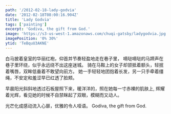 ```yaml
---
path: '/2012-02-18-lady-godvia'
date: '2012-02-18T08:00:16.904Z'
title: 'Lady Godvia'
tags: ['painting']
excerpt: 'Godiva, the gift from God.'
image: 'https://s3-us-west-1.amazonaws.com/chuqi-gatsby/ladygodvia.jpg'
imagePosition: '0% 30%'
ytid: 'TeBquU3AKNE'
---
```


<p class="normal-article">
  白马披着皇室的华丽红袍，仰首并节奏轻盈地走在巷子里，
  嘀哒嘀哒的马蹄声在巷子里环绕，似乎永远绕不出这座迷城。
  骑在马鞍上的女子却颔抵着额头，轻抿着嘴唇，双眸低垂着不敢望向前方。
  她一手轻轻地团抱着长发，另一只手牵着缰绳，不安定和羞涩早已红透了脸颊。
  
  早晨阳光斜斜地透过石板屋照下来，暖洋洋的，照在她每一寸赤裸的肌肤上,
  辉耀着光辉，看见她的时候不自禁眯起了双眼，模糊而又动人。
  
  光芒化成感动流入心扉，优雅的令人哑语。
  Godiva, the gift from God.
</p>
